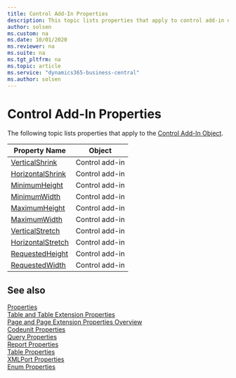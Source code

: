 ```yaml
---
title: Control Add-In Properties
description: This topic lists properties that apply to control add-in object.
author: solsen
ms.custom: na
ms.date: 10/01/2020
ms.reviewer: na
ms.suite: na
ms.tgt_pltfrm: na
ms.topic: article
ms.service: "dynamics365-business-central"
ms.author: solsen
---
```


# Control Add-In Properties

The following topic lists properties that apply to the [Control Add-In Object](../devenv-control-addin-object.md).

|Property Name| Object |
|-------------|--------|
|[VerticalShrink](devenv-verticalshrink-property.md)| Control add-in |
|[HorizontalShrink](devenv-horizontalshrink-property.md)| Control add-in |
|[MinimumHeight](devenv-minimumheight-property.md)| Control add-in |
|[MinimumWidth](devenv-minimumwidth-property.md)| Control add-in |
|[MaximumHeight](devenv-maximumheight-property.md)| Control add-in |
|[MaximumWidth](devenv-maximumwidth-property.md)| Control add-in |
|[VerticalStretch](devenv-verticalstretch-property.md)| Control add-in |
|[HorizontalStretch](devenv-horizontalstretch-property.md)| Control add-in |
|[RequestedHeight](devenv-requestedheight-property.md)| Control add-in |
|[RequestedWidth](devenv-requestedwidth-property.md)| Control add-in |

## See also

[Properties](devenv-properties.md)  
[Table and Table Extension Properties](devenv-table-properties.md)  
[Page and Page Extension Properties Overview](devenv-page-property-overview.md)  
[Codeunit Properties](devenv-codeunit-properties.md)  
[Query Properties](devenv-query-properties.md)  
[Report Properties](devenv-report-properties.md)  
[Table Properties](devenv-table-properties.md)  
[XMLPort Properties](devenv-xmlport-properties.md)  
[Enum Properties](devenv-enum-properties.md)